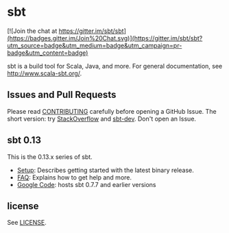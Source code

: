   [Google Code]: http://code.google.com/p/simple-build-tool
  [CONTRIBUTING]: CONTRIBUTING.md
  [Setup]: http://www.scala-sbt.org/release/docs/Getting-Started/Setup
  [FAQ]: http://www.scala-sbt.org/release/docs/faq
  [sbt-dev]: https://groups.google.com/d/forum/sbt-dev
  [StackOverflow]: http://stackoverflow.com/tags/sbt
  [LICENSE]: LICENSE

sbt
===

[![Join the chat at https://gitter.im/sbt/sbt](https://badges.gitter.im/Join%20Chat.svg)](https://gitter.im/sbt/sbt?utm_source=badge&utm_medium=badge&utm_campaign=pr-badge&utm_content=badge)

sbt is a build tool for Scala, Java, and more.
For general documentation, see http://www.scala-sbt.org/.

Issues and Pull Requests
------------------------

Please read [CONTRIBUTING] carefully before opening a GitHub Issue.
The short version: try [StackOverflow] and [sbt-dev]. Don't open an Issue.

sbt 0.13
--------

This is the 0.13.x series of sbt.

 * [Setup]: Describes getting started with the latest binary release.
 * [FAQ]: Explains how to get help and more.
 * [Google Code]: hosts sbt 0.7.7 and earlier versions

license
-------

See [LICENSE].
